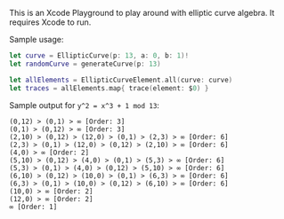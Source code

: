 This is an Xcode Playground to play around with elliptic curve algebra. It requires Xcode to run.

Sample usage:

```swift
let curve = EllipticCurve(p: 13, a: 0, b: 1)!
let randomCurve = generateCurve(p: 13)

let allElements = EllipticCurveElement.all(curve: curve)
let traces = allElements.map{ trace(element: $0) }
```

Sample output for `y^2 = x^3 + 1 mod 13`:

```
(0,12) > (0,1) > ∞ [Order: 3]
(0,1) > (0,12) > ∞ [Order: 3]
(2,10) > (0,12) > (12,0) > (0,1) > (2,3) > ∞ [Order: 6]
(2,3) > (0,1) > (12,0) > (0,12) > (2,10) > ∞ [Order: 6]
(4,0) > ∞ [Order: 2]
(5,10) > (0,12) > (4,0) > (0,1) > (5,3) > ∞ [Order: 6]
(5,3) > (0,1) > (4,0) > (0,12) > (5,10) > ∞ [Order: 6]
(6,10) > (0,12) > (10,0) > (0,1) > (6,3) > ∞ [Order: 6]
(6,3) > (0,1) > (10,0) > (0,12) > (6,10) > ∞ [Order: 6]
(10,0) > ∞ [Order: 2]
(12,0) > ∞ [Order: 2]
∞ [Order: 1]
```